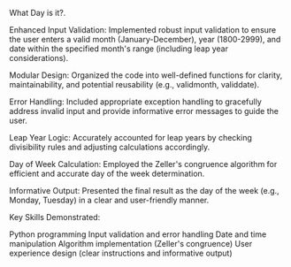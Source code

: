 What Day is it?. 

Enhanced Input Validation: Implemented robust input validation to ensure the user enters a valid month (January-December), year (1800-2999), and date within the specified month's range (including leap year considerations).

Modular Design: Organized the code into well-defined functions for clarity, maintainability, and potential reusability (e.g., validmonth, validdate).

Error Handling: Included appropriate exception handling to gracefully address invalid input and provide informative error messages to guide the user.

Leap Year Logic: Accurately accounted for leap years by checking divisibility rules and adjusting calculations accordingly.

Day of Week Calculation: Employed the Zeller's congruence algorithm for efficient and accurate day of the week determination.

Informative Output: Presented the final result as the day of the week (e.g., Monday, Tuesday) in a clear and user-friendly manner.

Key Skills Demonstrated:

Python programming
Input validation and error handling
Date and time manipulation
Algorithm implementation (Zeller's congruence)
User experience design (clear instructions and informative output)
